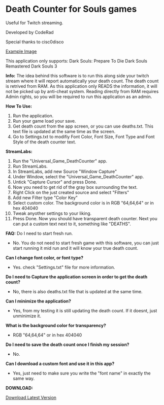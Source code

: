 # Death Counter for Souls games
Useful for Twitch streaming.

Developed by CodeRad

Special thanks to cisc0disco

<p><a href="https://drive.google.com/file/d/1Q4HwfYyeT9CugoCZBBgBlpZ4iTeaAO5p/preview" target="_blank">Example Image</a></p>

This application only supports:
Dark Souls: Prepare To Die
Dark Souls Remastered
Dark Souls 3

<b>Info:</b>
The idea behind this software is to run this along side your twitch stream where it will report automatically your death count.
The death count is retrived from RAM. As this application only READS the information, it will not be picked up by anti-cheat system.
Reading directly from RAM requires Admin rights, so you will be required to run this application as an admin.

<b>How To Use:</b>
1. Run the application.
2. Run your game load your save. 
3. Get death count from the app screen, or you can use deaths.txt. This text file is updated at the same time as the screen.
4. Go to Settings.txt to modifiy Font Color, Font Size, Font Type and Font Style of the death counter text.

<b>StreamLabs: </b>
1. Run the "Universal_Game_DeathCounter" app.
2. Run StreamLabs.
3. In StreamLabs, add new Source "Window Capture"
4. Under Window, select the "Universal_Game_DeathCounter" app.
5. Untick "Capture Cursor" and press Done.
6. Now you need to get rid of the gray box surrounding the text. 
7. Right Click on the just created source and select "Filters"
8. Add new Filter type "Color Key"
9. Select custom color. The background color is in RGB "64,64,64" or in hex 404040
10. Tweak anyother settings to your liking.
11. Press Done.
Now you should have transparent death counter. Next you can put a custom text next to it, something like "DEATHS".

<b>FAQ:</b>
Do I need to start fresh run.
* No. You do not need to start fresh game with this software, you can just start running it mid run and it will know your true death count.

<B>Can I change font color, or font type?</b>
* Yes. check "Settings.txt" file for more information.

<b>Do I need to Capture the application screen in order to get the death count?</b>
* No, there is also deaths.txt file that is updated at the same time. 

<b>Can I minimize the application?</b>
* Yes, from my testing it is still updating the death count. If it doesnt, just unminimize it. 

<b>What is the background color for transparency?</b>
* RGB "64,64,64" or in hex 404040

<b>Do I need to save the death count once I finish my session?</b>
* No.

<b>Can I download a custom font and use it in this app?</b>
* Yes, just need to make sure you write the "font name" in exactly the same way.

<b>DOWNLOAD:</b>
<p><a href="https://drive.google.com/file/d/130Nf_BortPzpNTDAgQ1CcEBcqzGIf_DV/view?usp=sharing">Download Latest Version</a></p>
